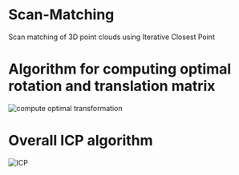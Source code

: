 # Scan-Matching
Scan matching of 3D point clouds using Iterative Closest Point

# Algorithm for computing optimal rotation and translation matrix
![compute optimal transformation](https://github.com/laleth15/Scan-Matching/assets/63454572/0ab965f3-198d-43eb-a162-a62a0836f970)

# Overall ICP algorithm
![ICP](https://github.com/laleth15/Scan-Matching/assets/63454572/5ea202cd-6cc3-4ead-9c11-db276300dd1b)
